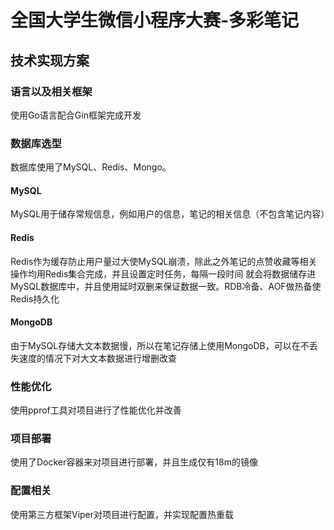 # 全国大学生微信小程序大赛-多彩笔记

## 技术实现方案

### 语言以及相关框架

使用Go语言配合Gin框架完成开发

### 数据库选型

数据库使用了MySQL、Redis、Mongo。

#### MySQL
MySQL用于储存常规信息，例如用户的信息，笔记的相关信息（不包含笔记内容）

#### Redis
Redis作为缓存防止用户量过大使MySQL崩溃，除此之外笔记的点赞收藏等相关操作均用Redis集合完成，并且设置定时任务，每隔一段时间
就会将数据储存进MySQL数据库中，并且使用延时双删来保证数据一致。RDB冷备、AOF做热备使Redis持久化

#### MongoDB
由于MySQL存储大文本数据慢，所以在笔记存储上使用MongoDB，可以在不丢失速度的情况下对大文本数据进行增删改查

### 性能优化
使用pprof工具对项目进行了性能优化并改善

### 项目部署
使用了Docker容器来对项目进行部署，并且生成仅有18m的镜像

### 配置相关
使用第三方框架Viper对项目进行配置，并实现配置热重载